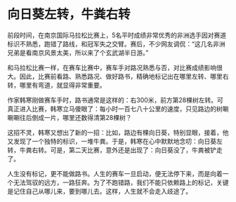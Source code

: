 # 向日葵左转，牛粪右转

前段时间，在南京国际马拉松比赛上，5名平时成绩非常优秀的非洲选手因对赛道标识不熟悉，跑错了路线，和冠军失之交臂。赛后，不少网友调侃：“这几名非洲兄弟是看南京风景太美，所以来了个玄武湖半日游。” 

和马拉松比赛一样，在赛车比赛中，赛车手对路况熟悉与否，对比赛成绩影响很大。因此，比赛前看路、熟悉路况、做好路书，精确地标记出在哪里左转、哪里右转，哪里有弯道，就显得非常重要。 

作家韩寒刚做赛车手时，路书通常是这样的：右300米，前方第28棵树左转。可真正进入比赛，韩寒立马傻眼了：每小时一百七八十公里的速度，只见路边的树唰唰唰往后倒成一片，哪里还数得清第28棵树？ 

这招不灵，韩寒又想出了新的一招：比如，路边有棵向日葵，特别显眼，接着，他又发现了一个独特的标识，一堆牛粪。于是，韩寒在心中默默地念叨：向日葵左转，牛粪右转。可是，第二天比赛，意外还是出现了：向日葵没了，牛粪被铲走了。 

人生没有标记，更不能做路书。人生的赛车一旦启动，便无法停下来，而是向着一个无法驾驭的远方，一路狂奔。为了不跑错路，我们不能只依赖路上的标记，关键是记住自己从哪儿来，要到哪儿去。这样，人生就不会走入歧途了。